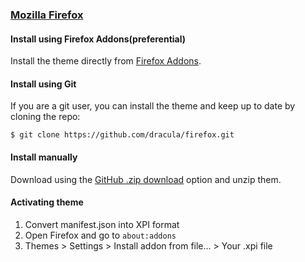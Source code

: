 ### [Mozilla Firefox](https://www.mozilla.org/en-US/firefox/new/)

#### Install using Firefox Addons(preferential)

Install the theme directly from [Firefox Addons](https://addons.mozilla.org/en-US/firefox/addon/dracula-dark-colorscheme/).

#### Install using Git

If you are a git user, you can install the theme and keep up to date by cloning the repo:

    $ git clone https://github.com/dracula/firefox.git

#### Install manually

Download using the [GitHub .zip download](https://github.com/dracula/firefox/archive/master.zip) option and unzip them.

#### Activating theme

1. Convert manifest.json into XPI format
2. Open Firefox and go to `about:addons`
3. Themes > Settings > Install addon from file... > Your .xpi file
